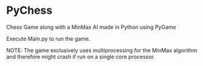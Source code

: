# PyChess
Chess Game along with a MinMax AI  made in Python using PyGame

Execute Main.py to run the game.

NOTE: The game exclusively uses multiprocessing for the MinMax algorithm and therefore might crash if run on a single core processor.
